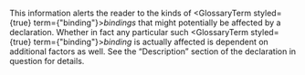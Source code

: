 



This information alerts the reader to the kinds of <GlossaryTerm styled={true} term={"binding"}><i>bindings</i></GlossaryTerm> that might potentially be affected by a declaration. Whether in fact any particular such <GlossaryTerm styled={true} term={"binding"}><i>binding</i></GlossaryTerm> is actually affected is dependent on additional factors as well. See the “Description” section of the declaration in question for details.  







